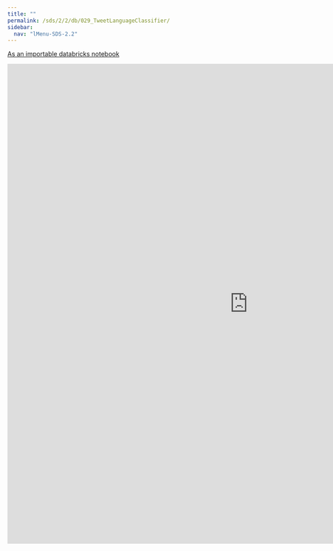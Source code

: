 ```yaml
---
title: ""
permalink: /sds/2/2/db/029_TweetLanguageClassifier/
sidebar:
  nav: "lMenu-SDS-2.2"
---
```


[As an importable databricks notebook](https://lamastex.github.io/scalable-data-science/sds/2/2/db/029_TweetLanguageClassifier.html)

<iframe src="https://lamastex.github.io/scalable-data-science/sds/2/2/db/029_TweetLanguageClassifier" width="1080" height="1080" frameborder="0"></iframe>
